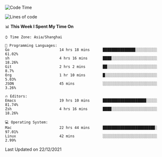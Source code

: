 <!--START_SECTION:waka-->
![Code Time](http://img.shields.io/badge/Code%20Time-507%20hrs%2057%20mins-blue)

![Lines of code](https://img.shields.io/badge/From%20Hello%20World%20I%27ve%20Written-22%20Thousand%20lines%20of%20code-blue)

📊 **This Week I Spent My Time On** 

```text
⌚︎ Time Zone: Asia/Shanghai

💬 Programming Languages: 
Go                       14 hrs 18 mins      ███████████████░░░░░░░░░░   61.02% 
sh                       4 hrs 16 mins       ████░░░░░░░░░░░░░░░░░░░░░   18.26% 
Git                      2 hrs 2 mins        ██░░░░░░░░░░░░░░░░░░░░░░░   8.7% 
Org                      1 hr 10 mins        █░░░░░░░░░░░░░░░░░░░░░░░░   5.03% 
JSON                     45 mins             ░░░░░░░░░░░░░░░░░░░░░░░░░   3.26%

🔥 Editors: 
Emacs                    19 hrs 10 mins      ████████████████████░░░░░   81.74% 
Zsh                      4 hrs 16 mins       ████░░░░░░░░░░░░░░░░░░░░░   18.26%

💻 Operating System: 
Mac                      22 hrs 44 mins      ████████████████████████░   97.01% 
Linux                    42 mins             ░░░░░░░░░░░░░░░░░░░░░░░░░   2.99%

```


 Last Updated on 22/12/2021
<!--END_SECTION:waka-->
